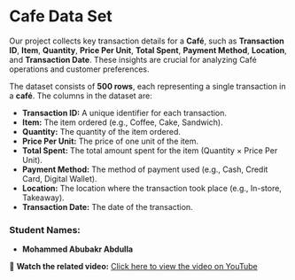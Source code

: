 # Cafe Data Set

Our project collects key transaction details for a **Café**, such as **Transaction ID**, **Item**, **Quantity**, **Price Per Unit**, **Total Spent**, **Payment Method**, **Location**, and **Transaction Date**. These insights are crucial for analyzing Café operations and customer preferences.

The dataset consists of **500 rows**, each representing a single transaction in a **café**. The columns in the dataset are:

- **Transaction ID:** A unique identifier for each transaction.  
- **Item:** The item ordered (e.g., Coffee, Cake, Sandwich).  
- **Quantity:** The quantity of the item ordered.  
- **Price Per Unit:** The price of one unit of the item.  
- **Total Spent:** The total amount spent for the item (Quantity × Price Per Unit).  
- **Payment Method:** The method of payment used (e.g., Cash, Credit Card, Digital Wallet).  
- **Location:** The location where the transaction took place (e.g., In-store, Takeaway).  
- **Transaction Date:** The date of the transaction.  

### Student Names:
- **Mohammed Abubakr Abdulla**

🎥 **Watch the related video:** [Click here to view the video on YouTube](https://youtu.be/45Jm22V2188?si=VnisdcUBPpFiiwJK)
